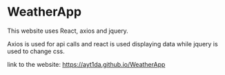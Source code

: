 # WeatherApp

This website uses React, axios and jquery.

Axios is used for api calls and react is used displaying data 
while jquery is used to change css.

link to the website: https://ayt1da.github.io/WeatherApp
